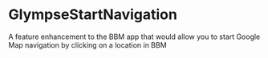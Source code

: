 # GlympseStartNavigation
A feature enhancement to the BBM app that would allow you to start Google Map navigation by clicking on a location in BBM
